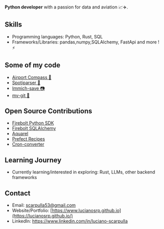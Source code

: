 
**Python developer** with a passion for data and aviation 📈✈️.

## Skills

* Programming languages: Python, Rust, SQL
* Frameworks/Libraries: pandas,numpy,SQLAlchemy, FastApi and more ! ⚡

## Some of my code
- [Airport Compass 🧭](https://github.com/lucianosrp/airport-compass)
- [Spotiparser 🎵](https://github.com/lucianosrp/spotiparser)
- [Immich-save 📷](https://github.com/lucianosrp/immich-save)
- [mv-git 🧰](https://github.com/lucianosrp/mv-git)


## Open Source Contributions

* [Firebolt Python SDK](https://github.com/firebolt-db/firebolt-python-sdk)
* [Firebolt SQLAlchemy](https://github.com/firebolt-db/firebolt-sqlalchemy)
* [Aquarel](https://github.com/lgienapp/aquarel)
* [Prefect Recipes](https://github.com/PrefectHQ/prefect-recipes)
* [Cron-converter](https://github.com/Sonic0/cron-converter)


## Learning Journey

* Currently learning/interested in exploring: Rust, LLMs, other backend frameworks

## Contact

* Email: scarpulla53@gmail.com
* Website/Portfolio: [https://www.lucianosrp.github.io](https://lucianosrp.github.io/)
* LinkedIn: https://www.linkedin.com/in/luciano-scarpulla


